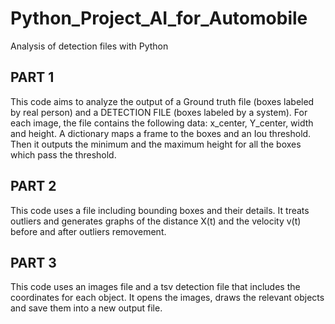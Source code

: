 # Python_Project_AI_for_Automobile
Analysis of detection files with Python

## PART 1
This code aims to analyze the output of a Ground truth file (boxes labeled by real person) and a DETECTION FILE (boxes labeled by a system).
For each image, the file contains the following data: x_center, Y_center, width and height.
A dictionary maps a frame to the boxes and an Iou threshold. Then it outputs the minimum and the maximum height for all the boxes which pass the threshold.

## PART 2
This code uses a file including bounding boxes and their details. 
It treats outliers and generates graphs of the distance X(t) and the velocity v(t) before and after outliers removement.

## PART 3
This code uses an images file and a tsv detection file that includes the coordinates for each object.
It opens the images, draws the relevant objects and save them into a new output file.

